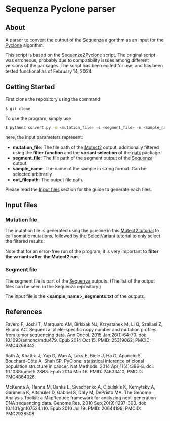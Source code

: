 # Sequenza Pyclone parser

## About
A parser to convert the output of the [Sequenza](https://bitbucket.org/sequenzatools/sequenza/src/master/) algorithm 
as an input for the [Pyclone](https://github.com/Roth-Lab/pyclone-vi) algorithm.

This script is based on the [Sequenze2Pyclone](https://github.com/ElizabethBorden/Run_fastclone_pipeline/blob/master/sequenza2pyclone.py) script.
The original script was erroneous, probably due to compatibility issues among different versions of the packages.
The script has been edited for use, and has been tested functional as of February 14, 2024.

## Getting Started

First clone the repository using the command

```bash
$ git clone 
```

To use the program, simply use

```bash
$ python3 convert.py -m <mutation_file> -s <segment_file> -n <sample_name> -o <out_filepath>
```

here, the input parameters represent:

- **mutation_file**: The file path of the [Mutect2](https://gatk.broadinstitute.org/hc/en-us/articles/360037593851-Mutect2) output, additionally filtered using the **filter function** and the **variant selection** of the [gatk](https://gatk.broadinstitute.org/hc/en-us) package.
- **segment_file**: The file path of the segment output of the [Sequenza](https://bitbucket.org/sequenzatools/sequenza/src/master/) output.
- **sample_name**: The name of the sample in string format. Can be selected arbitrarily
- **out_filepath**: The output file path.


Please read the [Input files](#input-files) section for the guide to generate each files.

## Input files

### Mutation file

The mutation file is generated using the pipeline in this [Mutect2 tutorial](https://gatk.broadinstitute.org/hc/en-us/articles/360035531132--How-to-Call-somatic-mutations-using-GATK4-Mutect2) to call somatic mutations, followed by the [SelectVariant](https://gatk.broadinstitute.org/hc/en-us/articles/360037055952-SelectVariants) tutorial to only select the filtered results. 

Note that for an error-free run of the program, it is very important to **filter the variants after the Mutect2 run**.

### Segment file

The segment file is part of the [Sequenza](https://bitbucket.org/sequenzatools/sequenza/src/master/) outputs.
(The list of the output files can be seen in the Sequenza repository.)

The input file is the **<sample_name>_segments.txt** of the outputs.

## References

Favero F, Joshi T, Marquard AM, Birkbak NJ, Krzystanek M, Li Q, Szallasi Z, Eklund AC. Sequenza: allele-specific copy number and mutation profiles from tumor sequencing data. Ann Oncol. 2015 Jan;26(1):64-70. doi: 10.1093/annonc/mdu479. Epub 2014 Oct 15. PMID: 25319062; PMCID: PMC4269342.

Roth A, Khattra J, Yap D, Wan A, Laks E, Biele J, Ha G, Aparicio S, Bouchard-Côté A, Shah SP. PyClone: statistical inference of clonal population structure in cancer. Nat Methods. 2014 Apr;11(4):396-8. doi: 10.1038/nmeth.2883. Epub 2014 Mar 16. PMID: 24633410; PMCID: PMC4864026.

McKenna A, Hanna M, Banks E, Sivachenko A, Cibulskis K, Kernytsky A, Garimella K, Altshuler D, Gabriel S, Daly M, DePristo MA. The Genome Analysis Toolkit: a MapReduce framework for analyzing next-generation DNA sequencing data. Genome Res. 2010 Sep;20(9):1297-303. doi: 10.1101/gr.107524.110. Epub 2010 Jul 19. PMID: 20644199; PMCID: PMC2928508.

